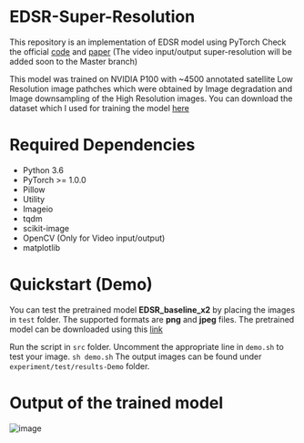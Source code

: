# EDSR-Super-Resolution
This repository is an implementation of EDSR model using PyTorch 
Check the official [code](https://github.com/thstkdgus35/EDSR-PyTorch) and [paper](http://openaccess.thecvf.com/content_cvpr_2017_workshops/w12/papers/Lim_Enhanced_Deep_Residual_CVPR_2017_paper.pdf)
(The video input/output super-resolution will be added soon to the Master branch) 

This model was trained on NVIDIA P100 with ~4500 annotated satellite Low Resolution image pathches which were obtained by Image degradation and Image downsampling of the High Resolution images. You can download the dataset which I used for training the model [here](https://drive.google.com/drive/folders/1dbqh0lo5YAKhuPBXOlcUGsew5pL0T33O?usp=sharing)

# Required Dependencies
* Python 3.6
* PyTorch >= 1.0.0
* Pillow
* Utility
* Imageio
* tqdm
* scikit-image
* OpenCV (Only for Video input/output)
* matplotlib

# Quickstart (Demo)
You can test the pretrained model **EDSR_baseline_x2** by placing the images in `test` folder. The supported formats are **png** and **jpeg** files. The pretrained model can be downloaded using this [link]()

Run the script in `src` folder. Uncomment the appropriate line in `demo.sh` to test your image.
`sh demo.sh` 
The output images can be found under `experiment/test/results-Demo` folder.

# Output of the trained model

![image](https://user-images.githubusercontent.com/47710229/84050300-e1936580-a9f0-11ea-8a14-2e6236964ee7.png)

